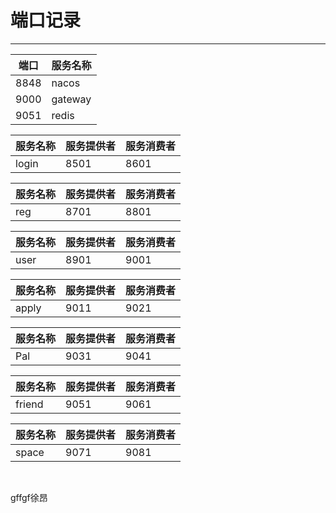 # 										端口记录

---

 端口|服务名称  
---|---
 8848|nacos  
 9000|gateway 
 9051 |redis    



服务名称 | 服务提供者  | 服务消费者
---|---|---
login | 8501  | 8601

| 服务名称 | 服务提供者 | 服务消费者 |
| -------- | ---------- | ---------- |
| reg      | 8701       | 8801       |

| 服务名称 | 服务提供者 | 服务消费者 |
| -------- | ---------- | ---------- |
| user     | 8901       | 9001       |

| 服务名称 | 服务提供者 | 服务消费者 |
| -------- | ---------- | ---------- |
| apply    | 9011       | 9021       |

| 服务名称 | 服务提供者 | 服务消费者 |
| -------- | ---------- | ---------- |
| Pal      | 9031       | 9041       |

| 服务名称 | 服务提供者 | 服务消费者 |
| -------- | ---------- | ---------- |
| friend     | 9051       | 9061     |

| 服务名称 | 服务提供者 | 服务消费者 |
| -------- | ---------- | ---------- |
| space     | 9071       | 9081     |



​                                                     

gffgf徐昂
